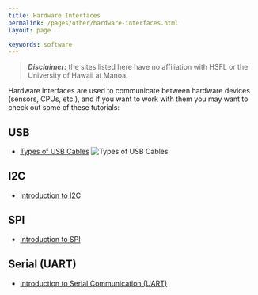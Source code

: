 ```yaml
---
title: Hardware Interfaces
permalink: /pages/other/hardware-interfaces.html
layout: page

keywords: software
---
```


> **_Disclaimer:_** the sites listed here have no affiliation with HSFL or the University of Hawaii at Manoa.

Hardware interfaces are used to communicate between hardware devices (sensors, CPUs, etc.), and if you want to work with them you may want to check out some of these tutorials:

## USB
* [Types of USB Cables](https://www.mymemory.co.uk/blog/what-different-usb-connection-types-are-there/)
![Types of USB Cables](https://www.mymemory.co.uk/blog/wp-content/uploads/2019/03/5-1.jpg)

## I2C
* [Introduction to I2C](https://www.corelis.com/education/tutorials/i2c-tutorial/)

## SPI
* [Introduction to SPI](https://www.corelis.com/education/tutorials/spi-tutorial/)

## Serial (UART)
* [Introduction to Serial Communication (UART)](https://learn.sparkfun.com/tutorials/serial-communication/all)